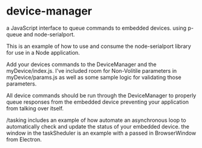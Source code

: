 # device-manager
a JavaScript interface to queue commands to embedded devices. using p-queue and node-serialport.

This is an example of how to use and consume the node-serialport library for use in a Node application.

Add your devices commands to the DeviceManager and the myDevice/index.js. I've included room for Non-Volitile parameters in 
myDevice/params.js as well as some sample logic for validating those parameters.

All device commands should be run through the DeviceManager to properly queue responses from the embedded device preventing 
your application from talking over itself.

/tasking includes an example of how automate an asynchronous loop to automatically check and update the status of your embedded device.
the window in the taskSheduler is an example with a passed in BrowserWindow from Electron.